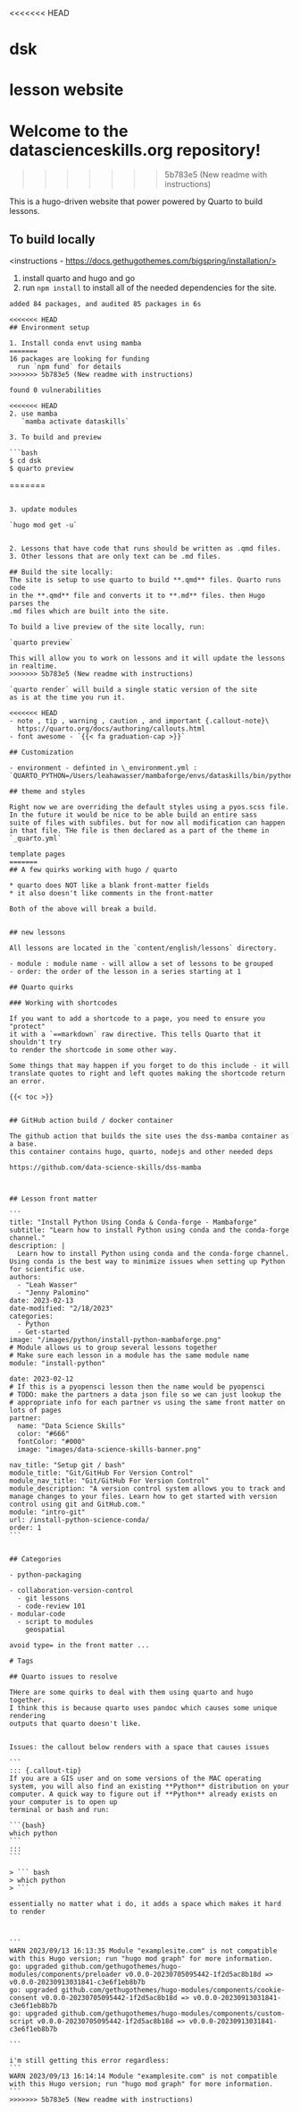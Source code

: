 <<<<<<< HEAD
# dsk

lesson website
=======
# Welcome to the datascienceskills.org repository!
>>>>>>> 5b783e5 (New readme with instructions)

This is a hugo-driven website that power powered by Quarto to build lessons.

## To build locally

<instructions - https://docs.gethugothemes.com/bigspring/installation/>

1. install quarto and hugo and go 
2. run `npm install` to install all of the needed dependencies for the site. 

```
added 84 packages, and audited 85 packages in 6s

<<<<<<< HEAD
## Environment setup

1. Install conda envt using mamba
=======
16 packages are looking for funding
  run `npm fund` for details
>>>>>>> 5b783e5 (New readme with instructions)

found 0 vulnerabilities

<<<<<<< HEAD
2. use mamba
   `mamba activate dataskills`

3. To build and preview

```bash
$ cd dsk
$ quarto preview
```
=======
```

3. update modules

`hugo mod get -u`


2. Lessons that have code that runs should be written as .qmd files.
3. Other lessons that are only text can be .md files.

## Build the site locally:
The site is setup to use quarto to build **.qmd** files. Quarto runs code 
in the **.qmd** file and converts it to **.md** files. then Hugo parses the 
.md files which are built into the site. 

To build a live preview of the site locally, run:

`quarto preview`

This will allow you to work on lessons and it will update the lessons 
in realtime. 
>>>>>>> 5b783e5 (New readme with instructions)

`quarto render` will build a single static version of the site 
as is at the time you run it. 

<<<<<<< HEAD
- note , tip , warning , caution , and important {.callout-note}\
  https://quarto.org/docs/authoring/callouts.html
- font awesome - `{{< fa graduation-cap >}}`

## Customization

- environment - definted in \_environment.yml : `QUARTO_PYTHON=/Users/leahawasser/mambaforge/envs/dataskills/bin/python`

## theme and styles

Right now we are overriding the default styles using a pyos.scss file.
In the future it would be nice to be able build an entire sass
suite of files with subfiles. but for now all modification can happen
in that file. THe file is then declared as a part of the theme in `_quarto.yml`

template pages
=======
## A few quirks working with hugo / quarto

* quarto does NOT like a blank front-matter fields 
* it also doesn't like comments in the front-matter

Both of the above will break a build. 


## new lessons

All lessons are located in the `content/english/lessons` directory.

- module : module name - will allow a set of lessons to be grouped
- order: the order of the lesson in a series starting at 1

## Quarto quirks 

### Working with shortcodes

If you want to add a shortcode to a page, you need to ensure you "protect"
it with a `==markdown` raw directive. This tells Quarto that it shouldn't try
to render the shortcode in some other way.

Some things that may happen if you forget to do this include - it will
translate quotes to right and left quotes making the shortcode return
an error.

````
```{=markdown}
{{< toc >}}
```
````

## GitHub action build / docker container

The github action that builds the site uses the dss-mamba container as a base. 
this container contains hugo, quarto, nodejs and other needed deps

https://github.com/data-science-skills/dss-mamba



## Lesson front matter

```
title: "Install Python Using Conda & Conda-forge - Mambaforge"
subtitle: "Learn how to install Python using conda and the conda-forge channel."
description: |
  Learn how to install Python using conda and the conda-forge channel. Using conda is the best way to minimize issues when setting up Python for scientific use.
authors: 
  - "Leah Wasser"
  - "Jenny Palomino"
date: 2023-02-13
date-modified: "2/18/2023"
categories:
  - Python
  - Get-started
image: "/images/python/install-python-mambaforge.png"
# Module allows us to group several lessons together
# Make sure each lesson in a module has the same module name
module: "install-python"

date: 2023-02-12
# If this is a pyopensci lesson then the name would be pyopensci
# TODO: make the partners a data json file so we can just lookup the 
# appropriate info for each partner vs using the same front matter on lots of pages
partner:
  name: "Data Science Skills"
  color: "#666"
  fontColor: "#000"
  image: "images/data-science-skills-banner.png"

nav_title: "Setup git / bash"
module_title: "Git/GitHub For Version Control"
module_nav_title: "Git/GitHub For Version Control"
module_description: "A version control system allows you to track and manage changes to your files. Learn how to get started with version control using git and GitHub.com."
module: "intro-git"
url: /install-python-science-conda/
order: 1
```


## Categories

- python-packaging

- collaboration-version-control
  - git lessons
  - code-review 101
- modular-code
  - script to modules
    geospatial

avoid type= in the front matter ...

# Tags

## Quarto issues to resolve 

THere are some quirks to deal with them using quarto and hugo together. 
I think this is because quarto uses pandoc which causes some unique rendering 
outputs that quarto doesn't like. 


Issues: the callout below renders with a space that causes issues

```
::: {.callout-tip}
If you are a GIS user and on some versions of the MAC operating system, you will also find an existing **Python** distribution on your computer. A quick way to figure out if **Python** already exists on your computer is to open up
terminal or bash and run:

```{bash}
which python
```
:::
```

> ``` bash
> which python
> ```

essentially no matter what i do, it adds a space which makes it hard to render



```
WARN 2023/09/13 16:13:35 Module "examplesite.com" is not compatible with this Hugo version; run "hugo mod graph" for more information.
go: upgraded github.com/gethugothemes/hugo-modules/components/preloader v0.0.0-20230705095442-1f2d5ac8b18d => v0.0.0-20230913031841-c3e6f1eb8b7b
go: upgraded github.com/gethugothemes/hugo-modules/components/cookie-consent v0.0.0-20230705095442-1f2d5ac8b18d => v0.0.0-20230913031841-c3e6f1eb8b7b
go: upgraded github.com/gethugothemes/hugo-modules/components/custom-script v0.0.0-20230705095442-1f2d5ac8b18d => v0.0.0-20230913031841-c3e6f1eb8b7b

```

i'm still getting this error regardless:
```
WARN 2023/09/13 16:14:14 Module "examplesite.com" is not compatible with this Hugo version; run "hugo mod graph" for more information.
```
>>>>>>> 5b783e5 (New readme with instructions)
